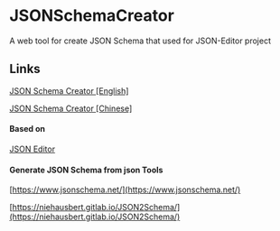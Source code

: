 # JSONSchemaCreator

A web tool for create JSON Schema that used for JSON-Editor project

## Links

[JSON Schema Creator [English]](https://json.bootsphp.com/jsonSchemaCreator/)

[JSON Schema Creator [Chinese]](https://json.bootsphp.com/jsonSchemaCreator/zh.html)

#### Based on

[JSON Editor](https://github.com/json-editor/json-editor)


#### Generate JSON Schema from json Tools

[https://www.jsonschema.net/](https://www.jsonschema.net/)

[https://niehausbert.gitlab.io/JSON2Schema/](https://niehausbert.gitlab.io/JSON2Schema/)

